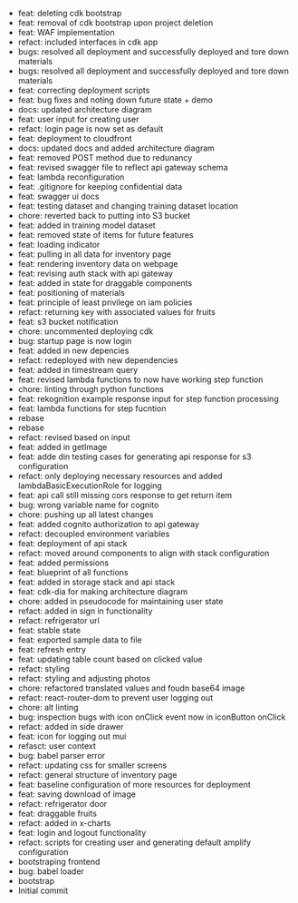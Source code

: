 - feat: deleting cdk bootstrap
- feat: removal of cdk bootstrap upon project deletion
- feat: WAF implementation
- refact: included interfaces in cdk app
- bugs: resolved all deployment and successfully deployed and tore down materials
- bugs: resolved all deployment and successfully deployed and tore down materials
- feat: correcting deployment scripts
- feat: bug fixes and noting down future state + demo
- docs: updated architecture diagram
- feat: user input for creating user
- refact: login page is now set as default
- feat: deployment to cloudfront
- docs: updated docs and added architecture diagram
- feat: removed POST method due to redunancy
- feat: revised swagger file to reflect api gateway schema
- feat: lambda reconfiguration
- feat: .gitignore for keeping confidential data
- feat: swagger ui docs
- feat: testing dataset and changing training dataset location
- chore: reverted back to putting into S3 bucket
- feat: added in training model dataset
- feat: removed state of items for future features
- feat: loading indicator
- feat: pulling in all data for inventory page
- feat: rendering inventory data on webpage
- feat: revising auth stack with api gateway
- feat: added in state for draggable components
- feat: positioning of materials
- feat: principle of least privilege on iam policies
- refact: returning key with associated values for fruits
- feat: s3 bucket notification
- chore: uncommented deploying cdk
- bug: startup page is now login
- feat: added in new depencies
- refact: redeployed with new dependencies
- feat: added in timestream query
- feat: revised lambda functions to now have working step function
- chore: linting through python functions
- feat: rekognition example response input for step function processing
- feat: lambda functions for step fucntion
- rebase
- rebase
- refact: revised based on input
- feat: added in getImage
- feat: adde din testing cases for generating api response for s3 configuration
- refact: only deploying necessary resources and added lambdaBasicExecutionRole for logging
- feat: api call still missing cors response to get return item
- bug: wrong variable name for cognito
- chore: pushing up all latest changes
- feat: added cognito authorization to api gateway
- refact: decoupled environment variables
- feat: deployment of api stack
- refact: moved around components to align with stack configuration
- feat: added permissions
- feat: blueprint of all functions
- feat: added in storage stack and api stack
- feat: cdk-dia for making architecture diagram
- chore: added in pseudocode for maintaining user state
- refact: added in sign in functionality
- refact: refrigerator url
- feat: stable state
- feat: exported sample data to file
- feat: refresh entry
- feat: updating table count based on clicked value
- refact: styling
- refact: styling and adjusting photos
- chore: refactored translated values and foudn base64 image
- refact: react-router-dom to prevent user logging out
- chore: alt linting
- bug: inspection bugs with icon onClick event now in iconButton onClick
- refact: added in side drawer
- feat: icon for logging out mui
- refasct: user context
- bug: babel parser error
- refact: updating css for smaller screens
- refact: general structure of inventory page
- feat: baseline configuration of more resources for deployment
- feat: saving download of image
- refact: refrigerator door
- feat: draggable fruits
- refact: added in x-charts
- feat: login and logout functionality
- refact: scripts for creating user and generating default amplify configuration
- bootstraping frontend
- bug: babel loader
- bootstrap
- Initial commit
